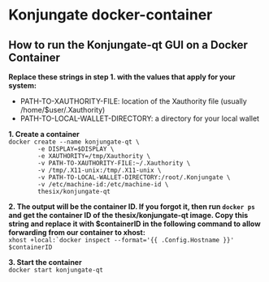 # Konjungate docker-container
## How to run the Konjungate-qt GUI on a Docker Container

**Replace these strings in step 1. with the values that apply for your system:**
- PATH-TO-XAUTHORITY-FILE: location of the Xauthority file (usually /home/$user/.Xauthority)
- PATH-TO-LOCAL-WALLET-DIRECTORY: a directory for your local wallet

**1. Create a container**\
`docker create --name konjungate-qt \`\
`        -e DISPLAY=$DISPLAY \`\
`        -e XAUTHORITY=/tmp/Xauthority \`\
`        -v PATH-TO-XAUTHORITY-FILE:~/.Xauthority \`\
`        -v /tmp/.X11-unix:/tmp/.X11-unix \`\
`        -v PATH-TO-LOCAL-WALLET-DIRECTORY:/root/.Konjungate \`\
`        -v /etc/machine-id:/etc/machine-id \`\
`        thesix/konjungate-qt`
        
**2. The output will be the container ID. If you forgot it, then run `docker ps` and get the container ID of the thesix/konjungate-qt image. Copy this string and replace it with $containerID in the following command to allow forwarding from our container to xhost:**\
``xhost +local:`docker inspect --format='{{ .Config.Hostname }}' $containerID``

**3. Start the container**\
`docker start konjungate-qt`
